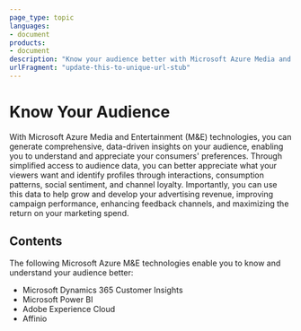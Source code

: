 ```yaml
---
page_type: topic
languages:
- document
products:
- document
description: "Know your audience better with Microsoft Azure Media and Entertainment technologies"
urlFragment: "update-this-to-unique-url-stub"
---
```


# Know Your Audience

With Microsoft Azure Media and Entertainment (M&E) technologies, you can generate comprehensive, data-driven insights on your audience, enabling you to understand and appreciate your consumers' preferences. Through simplified access to audience data, you can better appreciate what your viewers want and identify profiles through interactions, consumption patterns, social sentiment, and channel loyalty. Importantly, you can use this data to help grow and develop your advertising revenue, improving campaign performance, enhancing feedback channels, and maximizing the return on your marketing spend.

## Contents

The following Microsoft Azure M&E technologies enable you to know and understand your audience better:

- Microsoft Dynamics 365 Customer Insights
- Microsoft Power BI
- Adobe Experience Cloud
- Affinio
